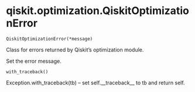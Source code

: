 # qiskit.optimization.QiskitOptimizationError



`QiskitOptimizationError(*message)`

Class for errors returned by Qiskit’s optimization module.

Set the error message.



`with_traceback()`

Exception.with\_traceback(tb) – set self.\_\_traceback\_\_ to tb and return self.
